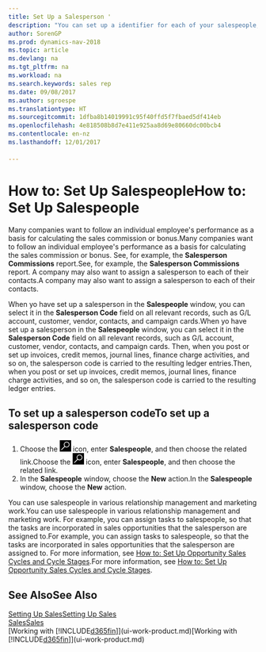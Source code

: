 ```yaml
---
title: Set Up a Salesperson '
description: "You can set up a identifier for each of your salespeople, so you can track an individual’s performance or assign a salesperson to a contact."
author: SorenGP
ms.prod: dynamics-nav-2018
ms.topic: article
ms.devlang: na
ms.tgt_pltfrm: na
ms.workload: na
ms.search.keywords: sales rep
ms.date: 09/08/2017
ms.author: sgroespe
ms.translationtype: HT
ms.sourcegitcommit: 1dfba8b14019991c95f40ffd5f7fbaed5df414eb
ms.openlocfilehash: 4e818508b8d7e411e925aa8d69e80660dc00bcb4
ms.contentlocale: en-nz
ms.lasthandoff: 12/01/2017

---
```

# <a name="how-to-set-up-salespeople"></a><span data-ttu-id="6a7b4-103">How to: Set Up Salespeople</span><span class="sxs-lookup"><span data-stu-id="6a7b4-103">How to: Set Up Salespeople</span></span>
<span data-ttu-id="6a7b4-104">Many companies want to follow an individual employee's performance as a basis for calculating the sales commission or bonus.</span><span class="sxs-lookup"><span data-stu-id="6a7b4-104">Many companies want to follow an individual employee's performance as a basis for calculating the sales commission or bonus.</span></span> <span data-ttu-id="6a7b4-105">See, for example, the **Salesperson Commissions** report.</span><span class="sxs-lookup"><span data-stu-id="6a7b4-105">See, for example, the **Salesperson Commissions** report.</span></span> <span data-ttu-id="6a7b4-106">A company may also want to assign a salesperson to each of their contacts.</span><span class="sxs-lookup"><span data-stu-id="6a7b4-106">A company may also want to assign a salesperson to each of their contacts.</span></span>

<span data-ttu-id="6a7b4-107">When yo have set up a salesperson in the **Salespeople** window, you can select it in the **Salesperson Code** field on all relevant records, such as G/L account, customer, vendor, contacts, and campaign cards.</span><span class="sxs-lookup"><span data-stu-id="6a7b4-107">When yo have set up a salesperson in the **Salespeople** window, you can select it in the **Salesperson Code** field on all relevant records, such as G/L account, customer, vendor, contacts, and campaign cards.</span></span> <span data-ttu-id="6a7b4-108">Then, when you post or set up invoices, credit memos, journal lines, finance charge activities, and so on, the salesperson code is carried to the resulting ledger entries.</span><span class="sxs-lookup"><span data-stu-id="6a7b4-108">Then, when you post or set up invoices, credit memos, journal lines, finance charge activities, and so on, the salesperson code is carried to the resulting ledger entries.</span></span>

## <a name="to-set-up-a-salesperson-code"></a><span data-ttu-id="6a7b4-109">To set up a salesperson code</span><span class="sxs-lookup"><span data-stu-id="6a7b4-109">To set up a salesperson code</span></span>
1. <span data-ttu-id="6a7b4-110">Choose the ![Search for Page or Report](media/ui-search/search_small.png "Search for Page or Report icon") icon, enter **Salespeople**, and then choose the related link.</span><span class="sxs-lookup"><span data-stu-id="6a7b4-110">Choose the ![Search for Page or Report](media/ui-search/search_small.png "Search for Page or Report icon") icon, enter **Salespeople**, and then choose the related link.</span></span>
2. <span data-ttu-id="6a7b4-111">In the **Salespeople** window, choose the **New** action.</span><span class="sxs-lookup"><span data-stu-id="6a7b4-111">In the **Salespeople** window, choose the **New** action.</span></span>

<span data-ttu-id="6a7b4-112">You can use salespeople in various relationship management and marketing work.</span><span class="sxs-lookup"><span data-stu-id="6a7b4-112">You can use salespeople in various relationship management and marketing work.</span></span> <span data-ttu-id="6a7b4-113">For example, you can assign tasks to salespeople, so that the tasks are incorporated in sales opportunities that the salesperson are assigned to.</span><span class="sxs-lookup"><span data-stu-id="6a7b4-113">For example, you can assign tasks to salespeople, so that the tasks are incorporated in sales opportunities that the salesperson are assigned to.</span></span> <span data-ttu-id="6a7b4-114">For more information, see [How to: Set Up Opportunity Sales Cycles and Cycle Stages](marketing-how-setup-opportunity-sales-cycles-stages.md).</span><span class="sxs-lookup"><span data-stu-id="6a7b4-114">For more information, see [How to: Set Up Opportunity Sales Cycles and Cycle Stages](marketing-how-setup-opportunity-sales-cycles-stages.md).</span></span>

## <a name="see-also"></a><span data-ttu-id="6a7b4-115">See Also</span><span class="sxs-lookup"><span data-stu-id="6a7b4-115">See Also</span></span>
[<span data-ttu-id="6a7b4-116">Setting Up Sales</span><span class="sxs-lookup"><span data-stu-id="6a7b4-116">Setting Up Sales</span></span>](sales-setup-sales.md)  
[<span data-ttu-id="6a7b4-117">Sales</span><span class="sxs-lookup"><span data-stu-id="6a7b4-117">Sales</span></span>](sales-manage-sales.md)  
<span data-ttu-id="6a7b4-118">[Working with [!INCLUDE[d365fin](includes/d365fin_md.md)]](ui-work-product.md)</span><span class="sxs-lookup"><span data-stu-id="6a7b4-118">[Working with [!INCLUDE[d365fin](includes/d365fin_md.md)]](ui-work-product.md)</span></span>  

